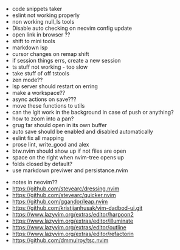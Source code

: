 - code snippets taker
- eslint not working properly
- non working null_ls tools
- Disable auto checking on neovim config update
- open link in browser ??
- shift to mini tools
- markdown lsp
- cursor changes on remap shift
- if session things errs, create a new session
- ts stuff not working - too slow
- take stuff of off tstools
- zen mode??
- lsp server should restart on erring
- make a workspace??
- async actions on save???
- move these functions to utils
- can the lgit work in the background in case of push or anything?
- how to zoom into a pan?
- grug far should open in its own buffer
- auto save should be enabled and disabled automatically
- eslint fix all mapping
- prose lint, write_good and alex
- btw.nvim should show up if not files are open
- space on the right when nvim-tree opens up
- folds closed by default?
- use markdown previwer and persistance.nvim

<!-- plugins to install -->

- notes in neovim??
- https://github.com/stevearc/dressing.nvim
- https://github.com/stevearc/quicker.nvim
- https://github.com/ggandor/leap.nvim
- https://github.com/kristijanhusak/vim-dadbod-ui.git
- https://www.lazyvim.org/extras/editor/harpoon2
- https://www.lazyvim.org/extras/editor/illuminate
- https://www.lazyvim.org/extras/editor/outline
- https://www.lazyvim.org/extras/editor/refactorin
- https://github.com/dmmulroy/tsc.nvim
